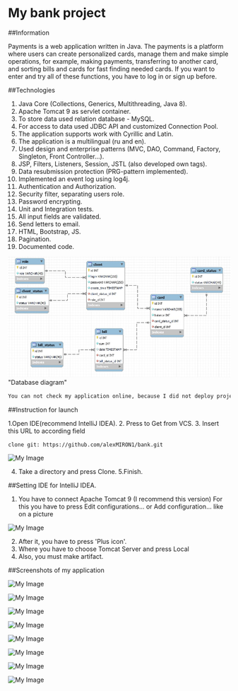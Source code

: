 # My bank project

##Information

Payments is a web application written in Java. The payments is a platform where users can create personalized cards, manage them and make simple operations, for example, 
making payments, transferring to another card, and sorting bills and cards for fast finding needed cards. If you want to enter and try all of these functions, you have to 
log in or sign up before.

##Technologies

1. Java Core (Collections, Generics, Multithreading, Java 8).
2. Apache Tomcat 9 as servlet container.
3. To store data used relation database - MySQL.
4. For access to data used JDBC API and customized Connection Pool.
5. The application supports work with Cyrillic and Latin.
6. The application is a multilingual (ru and en).
7. Used design and enterprise patterns (MVC, DAO, Command, Factory, Singleton, Front Controller...).
8. JSP, Filters, Listeners, Session, JSTL (also developed own tags).
9. Data resubmission protection (PRG-pattern implemented).
10. Implemented an event log using log4j.
11. Authentication and Authorization.
12. Security filter, separating users role.
13. Password encrypting.
14. Unit and Integration tests.
15. All input fields are validated.
16. Send letters to email.
17. HTML, Bootstrap, JS.
18. Pagination.
19. Documented code.

![My Image](images/db.jpg) "Database diagram"

```bash
You can not check my application online, because I did not deploy project to the host.
```

##Instruction for launch

1.Open IDE(recommend IntelliJ IDEA).
2. Press to Get from VCS.
3. Insert this URL to according field

```bash
clone git: https://github.com/alexMIRON1/bank.git
```
![My Image](images/launch.png)

4. Take a directory and press Clone.
5.Finish.

##Setting IDE for IntelliJ IDEA.

1. You have to connect Apache Tomcat 9 (I recommend this version) For this you have to press Edit configurations... or Add configuration... like on a picture

![My Image](images/tomcat.png)

2. After it, you have to press 'Plus icon'.
3. Where you have to choose Tomcat Server and press Local
4. Also, you must make artifact.

##Screenshots of my application

![My Image](images/about.png)

![My Image](images/registration.png)

![My Image](images/login.png)

![My Image](images/home.png)

![My Image](images/settings_card.png)

![My Image](images/payments.png)

![My Image](images/transfer_card.png)

![My Image](images/admin.png)
